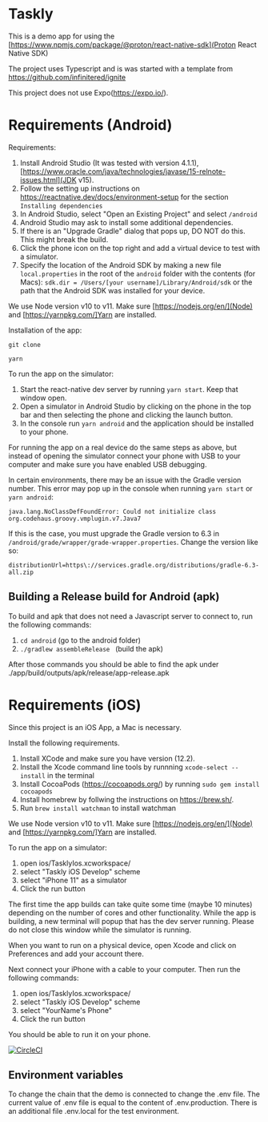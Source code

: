 # Taskly

This is a demo app for using the [https://www.npmjs.com/package/@proton/react-native-sdk](Proton React Native SDK)

The project uses Typescript and is was started with a template from https://github.com/infinitered/ignite

This project does not use Expo(https://expo.io/).

# Requirements (Android)

Requirements:

1. Install Android Studio (It was tested with version 4.1.1), [https://www.oracle.com/java/technologies/javase/15-relnote-issues.html](JDK v15).
2. Follow the setting up instructions on https://reactnative.dev/docs/environment-setup for the section `Installing dependencies`
3. In Android Studio, select "Open an Existing Project" and select `/android`
4. Android Studio may ask to install some additional dependencies.
5. If there is an "Upgrade Gradle" dialog that pops up, DO NOT do this. This might break the build.
6. Click the phone icon on the top right and add a virtual device to test with a simulator.
7. Specify the location of the Android SDK by making a new file `local.properties` in the root of the `android` folder with the contents (for Macs): `sdk.dir = /Users/[your username]/Library/Android/sdk` or the path that the Android SDK was installed for your device.

We use Node version v10 to v11. Make sure [https://nodejs.org/en/](Node) and [https://yarnpkg.com/]Yarn are installed.

Installation of the app:

`git clone`

`yarn`

To run the app on the simulator:

1. Start the react-native dev server by running `yarn start`. Keep that window open.
2. Open a simulator in Android Studio by clicking on the phone in the top bar and then selecting the phone and clicking the launch button.
3. In the console run `yarn android` and the application should be installed to your phone.

For running the app on a real device do the same steps as above, but instead of opening the simulator connect your phone with USB to your computer and make sure you have enabled USB debugging.

In certain environments, there may be an issue with the Gradle version number. This error may pop up in the console when running `yarn start` or `yarn android`: 
```
java.lang.NoClassDefFoundError: Could not initialize class org.codehaus.groovy.vmplugin.v7.Java7
```

If this is the case, you must upgrade the Gradle version to 6.3 in `/android/grade/wrapper/grade-wrapper.properties`. Change the version like so:
```
distributionUrl=https\://services.gradle.org/distributions/gradle-6.3-all.zip
```

## Building a Release build for Android (apk)

To build and apk that does not need a Javascript server to connect to, run the following commands:

1. `cd android` (go to the android folder)
2.  `./gradlew assembleRelease ` (build the apk)

After those commands you should be able to find the apk under ./app/build/outputs/apk/release/app-release.apk


# Requirements (iOS)

Since this project is an iOS App, a Mac is necessary.

Install the following requirements.

1. Install XCode and make sure you have version (12.2).
2. Install the Xcode command line tools by runnning `xcode-select --install` in the terminal
3. Install CocoaPods (https://cocoapods.org/) by running `sudo gem install cocoapods`
4. Install homebrew by follwing the instructions on https://brew.sh/.
5. Run `brew install watchman` to install watchman

We use Node version v10 to v11. Make sure [https://nodejs.org/en/](Node) and [https://yarnpkg.com/]Yarn are installed.

To run the app on a simulator:
1. open ios/TasklyIos.xcworkspace/
2. select "Taskly iOS Develop" scheme
3. select "iPhone 11" as a simulator
4. Click the run button

The first time the app builds can take quite some time (maybe 10 minutes) depending on the number of cores and other functionality. While the app is building, a new terminal will popup that has the dev server running. Please do not close this window while the simulator is running.

When you want to run on a physical device, open Xcode and click on Preferences and add your account there.

Next connect your iPhone with a cable to your computer. Then run the following commands:

1. open ios/TasklyIos.xcworkspace/
2. select "Taskly iOS Develop" scheme
3. select "YourName's Phone"
4. Click the run button

You should be able to run it on your phone.

[![CircleCI](https://circleci.com/gh/infinitered/ignite-bowser.svg?style=svg)](https://circleci.com/gh/infinitered/ignite-bowser)

## Environment variables

To change the chain that the demo is connected to change the .env file. The current value of .env file is equal to the content of .env.production. There is an additional file .env.local for the test environment.
